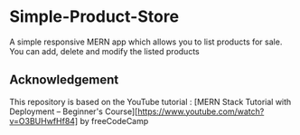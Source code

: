 # Simple-Product-Store
A simple responsive MERN app which allows you to list products for sale. You can add, delete and modify the listed products

## Acknowledgement
This repository is based on the YouTube tutorial :
[MERN Stack Tutorial with Deployment – Beginner's Course][https://www.youtube.com/watch?v=O3BUHwfHf84] by freeCodeCamp
